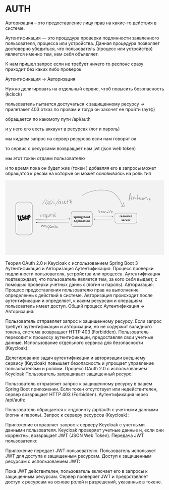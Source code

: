 # AUTH

Авторизация – это предоставление лицу прав на какие-то действия в
системе.

Аутентификация — это процедура проверки подлинности заявленного
пользователя, процесса или устройства. Данная процедура позволяет
достоверно убедиться, что пользователь (процесс или устройство) является
именно тем, кем себя объявляет.


К нам пришел запрос если не требует ничего то респонс сразу приходит без каких либо проверок 

Аутентификация -> Авторизация

Нужно делигировать на отдельный сервис, чтоб повысить безопасность
(kclock)

пользователь пытается достучаться к защищенному ресурсу -> прилетакет 403 отказ по провам и тогда он захочет ее пройти (аутф)

обращается по какомоту пути /api/auth 


и у него его еесть аккаунт в ресурсах (лог и пароль)

мы кидаем запрос на сервер ресурсов если нам говорят ок 


то сервис с ресурсами возвращает нам jwt (json web token) 

мы этот токен отдаем пользователю 

и то время пока он будет жив (токен ) добавляя его в  запросы может обращатся к ресам на которые он может основываясь на роль тип

![auth.png](img%2Fauth.png)



Теория OAuth 2.0 и Keycloak с использованием Spring Boot 3
Аутентификация и Авторизация
Аутентификация: Процесс проверки подлинности пользователя, устройства или процесса. Аутентификация подтверждает, что пользователь является тем, за кого себя выдает, с помощью проверки учетных данных (логин и пароль).
Авторизация: Процесс предоставления пользователю прав на выполнение определенных действий в системе. Авторизация происходит после аутентификации и определяет, к каким ресурсам и операциям пользователь имеет доступ.
Общий процесс
Аутентификация -> Авторизация:

Пользователь отправляет запрос к защищенному ресурсу.
Если запрос требует аутентификации и авторизации, но не содержит валидного токена, система возвращает HTTP 403 (Forbidden).
Пользователь переходит к процессу аутентификации, предоставляя свои учетные данные.
Использование отдельного сервиса для безопасности (Keycloak):

Делегирование задач аутентификации и авторизации внешнему сервису (Keycloak) повышает безопасность и упрощает управление пользователями и ролями.
Процесс OAuth 2.0 с использованием Keycloak
Пользователь запрашивает защищенный ресурс:

Пользователь отправляет запрос к защищенному ресурсу в вашем Spring Boot приложении.
Если токен отсутствует или недействителен, сервер возвращает HTTP 403 (Forbidden).
Аутентификация через /api/auth:

Пользователь обращается к эндпоинту /api/auth с учетными данными (логин и пароль).
Запрос к серверу ресурсов (Keycloak):

Приложение отправляет запрос к серверу Keycloak с учетными данными пользователя.
Keycloak проверяет учетные данные и, если они корректны, возвращает JWT (JSON Web Token).
Передача JWT пользователю:

Приложение передает JWT пользователю.
Пользователь использует JWT для доступа к защищенным ресурсам.
Доступ к защищенным ресурсам с использованием JWT:

Пока JWT действителен, пользователь включает его в запросы к защищенным ресурсам.
Сервер проверяет JWT и предоставляет доступ к ресурсам на основе ролей и разрешений, указанных в токене.